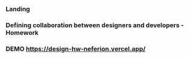 ### Landing

### Defining collaboration between designers and developers - Homework

### DEMO https://design-hw-neferion.vercel.app/
